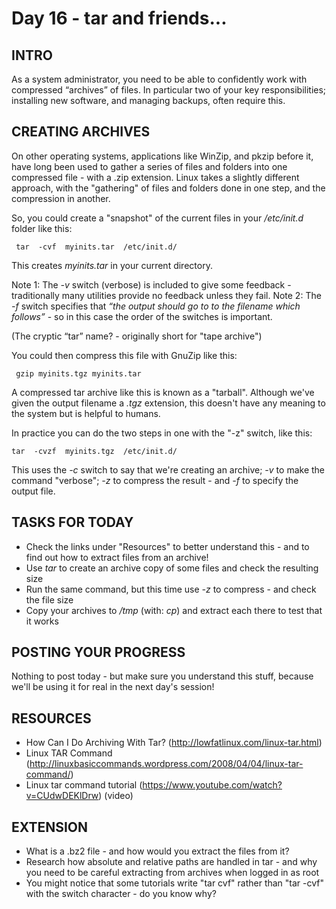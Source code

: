 # Day 16 - tar and friends...

## INTRO
As a system administrator, you need to be able to confidently work with compressed “archives” of files. In particular two of your key responsibilities; installing new software, and managing backups, often require this.

## CREATING ARCHIVES
On other operating systems, applications like WinZip, and pkzip before it, have long been used to gather a series of files and folders into one compressed file - with a .zip extension. Linux takes a slightly different approach, with the "gathering" of files and folders done in one step, and the compression in another. 

So, you could create a "snapshot" of the current files in your _/etc/init.d_ folder like this:

     tar  -cvf  myinits.tar  /etc/init.d/

This creates _myinits.tar_ in your current directory.

Note 1: The _-v_ switch  (verbose) is included to give some feedback - traditionally many utilities provide no feedback unless they fail.
Note 2: The _-f_ switch specifies that _“the output should go to to the filename which follows”_ - so in this case the order of the switches is important.

(The cryptic “tar” name? - originally short for "tape archive")

You could then compress this file with GnuZip like this:

     gzip myinits.tgz myinits.tar

A compressed tar archive like this is known as a "tarball". Although we've given the output filename a _.tgz_ extension, this doesn't have any meaning to the system but is helpful to humans.

In practice you can do the two steps in one with the "-z" switch, like this:

    tar  -cvzf  myinits.tgz  /etc/init.d/

This uses the _-c_ switch to say that we're creating an archive; _-v_ to make the command "verbose"; _-z_ to compress the result - and _-f_ to specify the output file.

## TASKS FOR TODAY

* Check the links under "Resources" to better understand this - and to find out how to extract files from an archive!
* Use _tar_ to create an archive copy of some files and check the resulting size
* Run the same command, but this time use _-z_ to compress - and check the file size
* Copy your archives to _/tmp_ (with: _cp_) and extract each there to test that it works


## POSTING YOUR PROGRESS

Nothing to post today - but make sure you understand this stuff, because we'll be using it for real in the next day's session!


## RESOURCES

* How Can I Do Archiving With Tar? (http://lowfatlinux.com/linux-tar.html)
* Linux TAR Command (http://linuxbasiccommands.wordpress.com/2008/04/04/linux-tar-command/)
* Linux tar command tutorial (https://www.youtube.com/watch?v=CUdwDEKlDrw) (video)


## EXTENSION

* What is a .bz2 file - and how would you extract the files from it?
* Research how absolute and relative paths are handled in tar - and why you need to be careful extracting from archives when logged in as root
* You might notice that some tutorials write "tar cvf" rather than "tar -cvf" with the switch character - do you know why?


